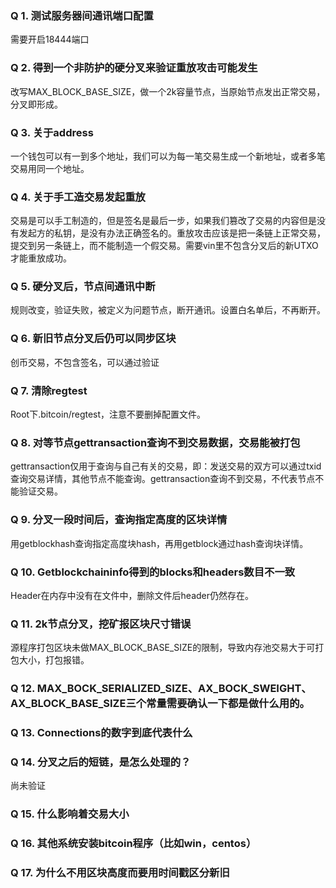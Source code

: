 ### Q 1.	测试服务器间通讯端口配置
需要开启18444端口

### Q 2.	得到一个非防护的硬分叉来验证重放攻击可能发生
改写MAX_BLOCK_BASE_SIZE，做一个2k容量节点，当原始节点发出正常交易，分叉即形成。

### Q 3.	关于address
一个钱包可以有一到多个地址，我们可以为每一笔交易生成一个新地址，或者多笔交易用同一个地址。

### Q 4.	关于手工造交易发起重放
交易是可以手工制造的，但是签名是最后一步，如果我们篡改了交易的内容但是没有发起方的私钥，是没有办法正确签名的。重放攻击应该是把一条链上正常交易，提交到另一条链上，而不能制造一个假交易。需要vin里不包含分叉后的新UTXO才能重放成功。

### Q 5.	硬分叉后，节点间通讯中断
规则改变，验证失败，被定义为问题节点，断开通讯。设置白名单后，不再断开。

### Q 6.	新旧节点分叉后仍可以同步区块
创币交易，不包含签名，可以通过验证

### Q 7.	清除regtest
Root下.bitcoin/regtest，注意不要删掉配置文件。

### Q 8.	对等节点gettransaction查询不到交易数据，交易能被打包
gettransaction仅用于查询与自己有关的交易，即：发送交易的双方可以通过txid查询交易详情，其他节点不能查询。gettransaction查询不到交易，不代表节点不能验证交易。

### Q 9.	分叉一段时间后，查询指定高度的区块详情
用getblockhash查询指定高度块hash，再用getblock通过hash查询块详情。

### Q 10.	Getblockchaininfo得到的blocks和headers数目不一致
Header在内存中没有在文件中，删除文件后header仍然存在。

### Q 11.	2k节点分叉，挖矿报区块尺寸错误
源程序打包区块未做MAX_BLOCK_BASE_SIZE的限制，导致内存池交易大于可打包大小，打包报错。

### Q 12.	MAX_BOCK_SERIALIZED_SIZE、AX_BOCK_SWEIGHT、AX_BLOCK_BASE_SIZE三个常量需要确认一下都是做什么用的。


### Q 13.	Connections的数字到底代表什么

### Q 14.	分叉之后的短链，是怎么处理的？
尚未验证

### Q 15.	什么影响着交易大小

### Q 16.	其他系统安装bitcoin程序（比如win，centos）

### Q 17.	为什么不用区块高度而要用时间戳区分新旧
